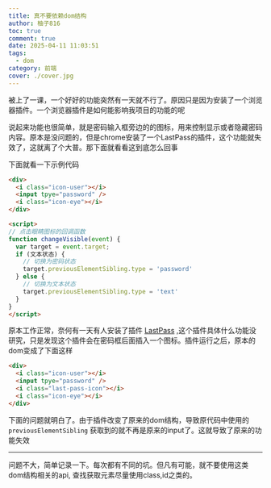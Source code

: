 ```yaml
---
title: 真不要依赖dom结构
author: 柚子816
toc: true
comment: true
date: 2025-04-11 11:03:51
tags:
  - dom
category: 前端
cover: ./cover.jpg
---
```


被上了一课，一个好好的功能突然有一天就不行了。原因只是因为安装了一个浏览器插件。一个浏览器插件是如何能影响我项目的功能的呢



说起来功能也很简单，就是密码输入框旁边的的图标，用来控制显示或者隐藏密码内容。原本是没问题的，但是chrome安装了一个LastPass的插件，这个功能就失效了，这就离了个大普。那下面就看看这到底怎么回事



下面就看一下示例代码

```html
<div>
  <i class="icon-user"></i>
  <input tpye="password" />
  <i class="icon-eye"></i>
</div>

<script>
// 点击眼睛图标的回调函数
function changeVisible(event) {
  var target = event.target;
  if (文本状态) {
    // 切换为密码状态
    target.previousElementSibling.type = 'password'
  } else {
    // 切换为文本状态
    target.previousElementSibling.type = 'text'
  }
}
</script>
```



原本工作正常，奈何有一天有人安装了插件 [LastPass](https://chromewebstore.google.com/detail/lastpass-free-password-ma/hdokiejnpimakedhajhdlcegeplioahd?utm_source=ext_app_menu) ,这个插件具体什么功能没研究，只是发现这个插件会在密码框后面插入一个图标。插件运行之后，原本的dom变成了下面这样

```html
<div>
  <i class="icon-user"></i>
  <input tpye="password" />
  <i class="last-pass-icon"></i>
  <i class="icon-eye"></i>
</div>
```

下面的问题就明白了。由于插件改变了原来的dom结构，导致原代码中使用的 `previousElementSibling` 获取到的就不再是原来的input了。这就导致了原来的功能失效



----

问题不大，简单记录一下。每次都有不同的坑。但凡有可能，就不要使用这类dom结构相关的api, 查找获取元素尽量使用class,id之类的。









